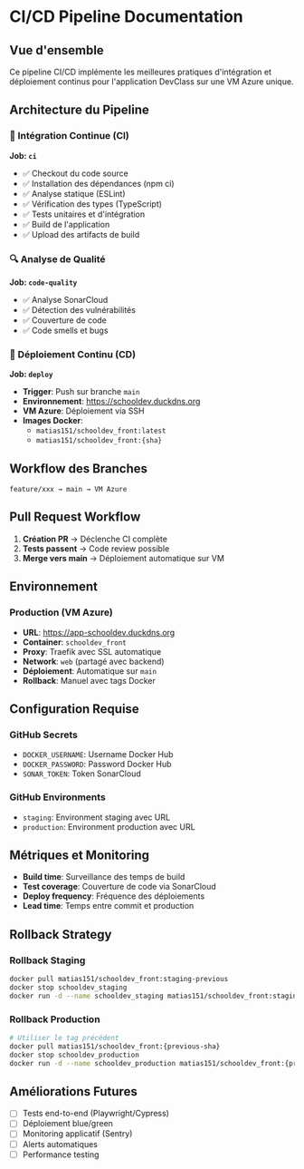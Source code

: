 # CI/CD Pipeline Documentation

## Vue d'ensemble

Ce pipeline CI/CD implémente les meilleures pratiques d'intégration et déploiement continus pour l'application DevClass sur une VM Azure unique.

## Architecture du Pipeline

### 🔄 Intégration Continue (CI)

**Job: `ci`**
- ✅ Checkout du code source
- ✅ Installation des dépendances (npm ci)
- ✅ Analyse statique (ESLint)  
- ✅ Vérification des types (TypeScript)
- ✅ Tests unitaires et d'intégration
- ✅ Build de l'application
- ✅ Upload des artifacts de build

### 🔍 Analyse de Qualité

**Job: `code-quality`**
- ✅ Analyse SonarCloud
- ✅ Détection des vulnérabilités
- ✅ Couverture de code
- ✅ Code smells et bugs

### 🚀 Déploiement Continu (CD)

**Job: `deploy`**
- **Trigger**: Push sur branche `main`
- **Environnement**: https://schooldev.duckdns.org
- **VM Azure**: Déploiement via SSH
- **Images Docker**: 
  - `matias151/schooldev_front:latest`
  - `matias151/schooldev_front:{sha}`

## Workflow des Branches

```
feature/xxx → main → VM Azure
```

## Pull Request Workflow

1. **Création PR** → Déclenche CI complète
2. **Tests passent** → Code review possible  
3. **Merge vers main** → Déploiement automatique sur VM

## Environnement

### Production (VM Azure)
- **URL**: https://app-schooldev.duckdns.org
- **Container**: `schooldev_front`
- **Proxy**: Traefik avec SSL automatique
- **Network**: `web` (partagé avec backend)
- **Déploiement**: Automatique sur `main`
- **Rollback**: Manuel avec tags Docker

## Configuration Requise

### GitHub Secrets
- `DOCKER_USERNAME`: Username Docker Hub
- `DOCKER_PASSWORD`: Password Docker Hub  
- `SONAR_TOKEN`: Token SonarCloud

### GitHub Environments
- `staging`: Environment staging avec URL
- `production`: Environment production avec URL

## Métriques et Monitoring

- **Build time**: Surveillance des temps de build
- **Test coverage**: Couverture de code via SonarCloud
- **Deploy frequency**: Fréquence des déploiements
- **Lead time**: Temps entre commit et production

## Rollback Strategy

### Rollback Staging
```bash
docker pull matias151/schooldev_front:staging-previous
docker stop schooldev_staging
docker run -d --name schooldev_staging matias151/schooldev_front:staging-previous
```

### Rollback Production
```bash
# Utiliser le tag précédent
docker pull matias151/schooldev_front:{previous-sha}
docker stop schooldev_production  
docker run -d --name schooldev_production matias151/schooldev_front:{previous-sha}
```

## Améliorations Futures

- [ ] Tests end-to-end (Playwright/Cypress)
- [ ] Déploiement blue/green
- [ ] Monitoring applicatif (Sentry)
- [ ] Alerts automatiques
- [ ] Performance testing